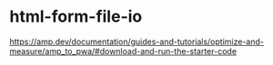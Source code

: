 # html-form-file-io

https://amp.dev/documentation/guides-and-tutorials/optimize-and-measure/amp_to_pwa/#download-and-run-the-starter-code
